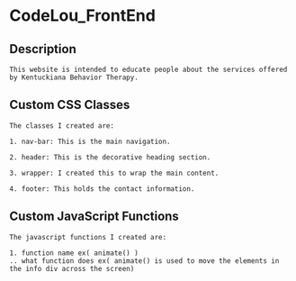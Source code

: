 # CodeLou_FrontEnd

## Description
```
This website is intended to educate people about the services offered by Kentuckiana Behavior Therapy. 

```



## Custom CSS Classes
```
The classes I created are:

1. nav-bar: This is the main navigation.

2. header: This is the decorative heading section.

3. wrapper: I created this to wrap the main content. 

4. footer: This holds the contact information. 

```



## Custom JavaScript Functions
```
The javascript functions I created are:

1. function name ex( animate() )
.. what function does ex( animate() is used to move the elements in the info div across the screen)

```
